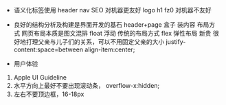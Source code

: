 - 语义化标签使用
header nav SEO 对机器更友好
logo h1 fz0 对机器不友好

- 良好的结构分析及构建是界面开发的基石
header+page
盒子 装内容
布局方式 
网页布局本质是图文混排
float 浮动 传统的布局方式
flex 弹性布局 新贵  很好地打理父亲与儿子们的关系，可以不用固定父亲的大小
justify-content:space=between
align-item:center;

- 用户体验
1. Apple UI Guideline
2. 水平方向上最好不要出现滚动条，
overflow-x:hidden;
3. 左右不要顶边框，16-18px